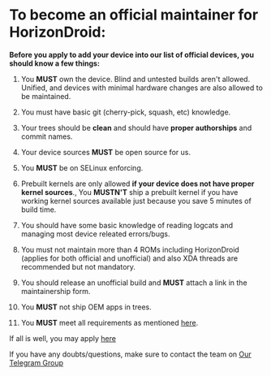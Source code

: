 # To become an official maintainer for HorizonDroid:

**Before you apply to add your device into our list of official devices, you should know a few things:**

1. You **MUST** own the device. Blind and untested builds aren't allowed. Unified, and devices with minimal hardware changes are also allowed to be maintained.

2. You must have basic git (cherry-pick, squash, etc) knowledge.

3. Your trees should be **clean** and should have **proper authorships** and commit names.

4. Your device sources **MUST** be open source for us.

5. You **MUST** be on SELinux enforcing.

6. Prebuilt kernels are only allowed **if your device does not have proper kernel sources**., You **MUSTN'T** ship a prebuilt kernel if you have working kernel sources available just because you save 5 minutes of build time.

7. You should have some basic knowledge of reading logcats and managing most device releated errors/bugs.

8. You must not maintain more than 4 ROMs including HorizonDroid (applies for both official and unofficial) and also XDA threads are recommended but not mandatory.

9. You should release an unofficial build and **MUST** attach a link in the maintainership form.

10. You **MUST** not ship OEM apps in trees.
 
11. You **MUST** meet all requirements as mentioned [here](requirements.md).

If all is well, you may apply [here](https://github.com/Project-Awaken/official_devices/issues/new/choose)

If you have any doubts/questions, make sure to contact the team on [Our Telegram Group](https://telegram.me/HorizonDroidChat)
